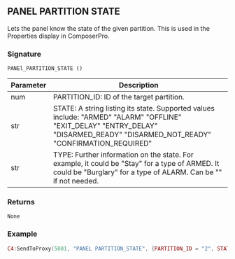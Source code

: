 ## PANEL PARTITION STATE

Lets the panel know the state of the given partition.  This is used in the  Properties display in ComposerPro.


### Signature

`PANEl_PARTITION_STATE ()`


| Parameter | Description |
| --- | --- |
| num | PARTITION\_ID: ID of the target partition. |
| str | STATE: A string listing its state. Supported values include: "ARMED" "ALARM" "OFFLINE" "EXIT\_DELAY" "ENTRY\_DELAY" "DISARMED\_READY" "DISARMED\_NOT\_READY" "CONFIRMATION\_REQUIRED" |
| str | TYPE:  Further information on the state. For example, it could be "Stay" for a type of ARMED. It could be "Burglary" for a type of ALARM. Can be "" if not needed. |


### Returns

`None`


### Example

```lua
C4:SendToProxy(5001, "PANEL PARTITION_STATE", {PARTITION_ID = "2", STATE = "ARMED", TYPE = "Stay",}, "NOTIFY")
```
